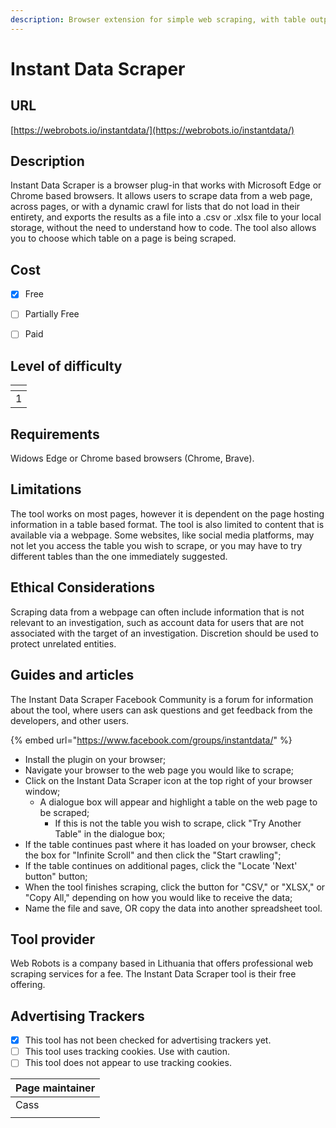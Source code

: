 ```yaml
---
description: Browser extension for simple web scraping, with table output
---
```


# Instant Data Scraper

## URL

[https://webrobots.io/instantdata/](https://webrobots.io/instantdata/)

## Description

Instant Data Scraper is a browser plug-in that works with Microsoft Edge or Chrome based browsers. It allows users to scrape data from a web page, across pages, or with a dynamic crawl for lists that do not load in their entirety, and exports the results as a file into a .csv or .xlsx file to your local storage, without the need to understand how to code. The tool also allows you to choose which table on a page is being scraped.

## Cost

* [x] Free
* [ ] Partially Free
* [ ] Paid



## Level of difficulty

<table><thead><tr><th data-type="rating" data-max="5"></th></tr></thead><tbody><tr><td>1</td></tr></tbody></table>

## Requirements

Widows Edge or Chrome based browsers (Chrome, Brave).

## Limitations

The tool works on most pages, however it is dependent on the page hosting information in a table based format. The tool is also limited to content that is available via a webpage. Some websites, like social media platforms, may not let you access the table you wish to scrape, or you may have to try different tables than the one immediately suggested.

## Ethical Considerations

Scraping data from a webpage can often include information that is not relevant to an investigation, such as account data for users that are not associated with the target of an investigation. Discretion should be used to protect unrelated entities.

## Guides and articles

The Instant Data Scraper Facebook Community is a forum for information about the tool, where users can ask questions and get feedback from the developers, and other users.

{% embed url="https://www.facebook.com/groups/instantdata/" %}

* Install the plugin on your browser;
* Navigate your browser to the web page you would like to scrape;
* Click on the Instant Data Scraper icon at the top right of your browser window;
  * A dialogue box will appear and highlight a table on the web page to be scraped;
    * If this is not the table you wish to scrape, click "Try Another Table" in the dialogue box;
* If the table continues past where it has loaded on your browser, check the box for "Infinite Scroll" and then click the "Start crawling";
* If the table continues on additional pages, click the "Locate 'Next' button" button;
* When the tool finishes scraping, click the button for  "CSV," or "XLSX," or "Copy All," depending on how you would like to receive the data;
* Name the file and save, OR copy the data into another spreadsheet tool.

## Tool provider

Web Robots is a company based in Lithuania that offers professional web scraping services for a fee. The Instant Data Scraper tool is their free offering.

## Advertising Trackers

* [x] This tool has not been checked for advertising trackers yet.
* [ ] This tool uses tracking cookies. Use with caution.
* [ ] This tool does not appear to use tracking cookies.

| Page maintainer |
| --------------- |
| Cass            |
|                 |
